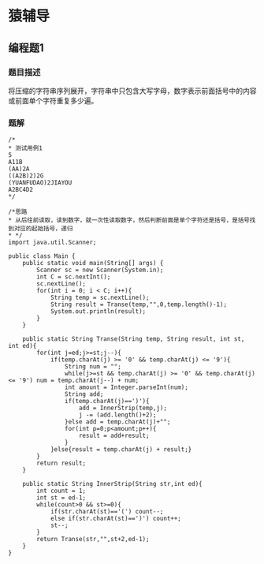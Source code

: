 # 猿辅导

## 编程题1

### 题目描述
将压缩的字符串序列展开，字符串中只包含大写字母，数字表示前面括号中的内容或前面单个字符重复多少遍。
### 题解

    /*
    * 测试用例1
    5
    A11B
    (AA)2A
    ((A2B)2)2G
    (YUANFUDAO)2JIAYOU
    A2BC4D2
    */

    /*思路
    * 从后往前读取，读到数字，就一次性读取数字，然后判断前面是单个字符还是括号，是括号找到对应的起始括号，递归
    * */
    import java.util.Scanner;

    public class Main {
        public static void main(String[] args) {
            Scanner sc = new Scanner(System.in);
            int C = sc.nextInt();
            sc.nextLine();
            for(int i = 0; i < C; i++){
                String temp = sc.nextLine();
                String result = Transe(temp,"",0,temp.length()-1);
                System.out.println(result);
            }
        }

        public static String Transe(String temp, String result, int st, int ed){
            for(int j=ed;j>=st;j--){
                if(temp.charAt(j) >= '0' && temp.charAt(j) <= '9'){
                    String num = "";
                    while(j>=st && temp.charAt(j) >= '0' && temp.charAt(j) <= '9') num = temp.charAt(j--) + num;
                    int amount = Integer.parseInt(num);
                    String add;
                    if(temp.charAt(j)==')'){
                        add = InnerStrip(temp,j);
                        j -= (add.length()+2);
                    }else add = temp.charAt(j)+"";
                    for(int p=0;p<amount;p++){
                        result = add+result;
                    }
                }else{result = temp.charAt(j) + result;}
            }
            return result;
        }

        public static String InnerStrip(String str,int ed){
            int count = 1;
            int st = ed-1;
            while(count>0 && st>=0){
                if(str.charAt(st)=='(') count--;
                else if(str.charAt(st)==')') count++;
                st--;
            }
            return Transe(str,"",st+2,ed-1);
        }
    }
